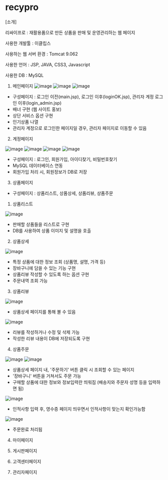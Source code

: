 # recypro
[소개] 

리싸이프로 : 재활용품으로 만든 상품을 판매 및 운영관리하는 웹 페이지 

사용한 개발툴 : 이클립스

사용하는 웹 서버 환경 : Tomcat 9.062 

사용한 언어 : JSP, JAVA, CSS3, Javascript 

사용한 DB : MySQL


1. 메인페이지
![image](https://github.com/hyeonji817/recypro/assets/75878010/c78b713f-71a7-49df-85f2-0d10f9be816f)
![image](https://github.com/hyeonji817/recypro/assets/75878010/c19adf21-b717-4879-8731-cb9731fa3d3f)
![image](https://github.com/hyeonji817/recypro/assets/75878010/4671b760-0e49-4d55-ac29-0dea9c00a627)
- 구성페이지 : 로그인 이전(main.jsp), 로그인 이후(loginOK.jsp), 관리자 계정 로그인 이후(login_admin.jsp)     
- 배너 구현 (웹 사이트 홍보)
- 상단 서비스 옵션 구현
- 인기상품 나열
- 관리자 계정으로 로그인한 페이지일 경우, 관리자 페이지로 이동할 수 있음 


2. 계정페이지

![image](https://github.com/hyeonji817/recypro/assets/75878010/a2537ba9-2583-4dda-a09c-efe52bdd452c)
![image](https://github.com/hyeonji817/recypro/assets/75878010/c8896a5e-24ef-47be-908c-6f4214d91e1e)
![image](https://github.com/hyeonji817/recypro/assets/75878010/411b63c7-4efd-492e-a6b1-bde08fcdb623)
![image](https://github.com/hyeonji817/recypro/assets/75878010/3a51ba0d-4ebe-4621-8b1a-6179fb4d4803)

- 구성페이지 : 로그인, 회원가입, 아이디찾기, 비밀번호찾기
- MySQL 데이터베이스 연동
- 회원가입 처리 시, 회원정보가 DB로 저장 


3. 상품페이지
- 구성페이지 : 상품리스트, 상품상세, 상품리뷰, 상품주문

1) 상품리스트

![image](https://github.com/hyeonji817/recypro/assets/75878010/13957a19-4c82-4442-93a3-cadae5af90e3)
- 판매할 상품들을 리스트로 구현
- DB를 사용하여 상품 이미지 및 설명을 호출 

2) 상품상세

![image](https://github.com/hyeonji817/recypro/assets/75878010/f1aded18-d916-4cc2-894b-ceaf802a0c28)
- 특정 상품에 대한 정보 조회 (상품명, 설명, 가격 등)
- 장바구니에 담을 수 있는 기능 구현
- 상품리뷰 작성할 수 있도록 하는 옵션 구현
- 주문내역 조회 가능 


3) 상품리뷰

![image](https://github.com/hyeonji817/recypro/assets/75878010/0699e4f5-1b20-453e-88d0-ccf8cd8cba48)
- 상품상세 페이지를 통해 볼 수 있음


![image](https://github.com/hyeonji817/recypro/assets/75878010/83fec653-d39c-48e5-bf1b-66829eae29b3)
- 리뷰를 작성하거나 수정 및 삭제 가능
- 작성한 리뷰 내용이 DB에 저장되도록 구현 


4) 상품주문

![image](https://github.com/hyeonji817/recypro/assets/75878010/62d6f32a-377a-4eda-aec8-70b522068d6f)
![image](https://github.com/hyeonji817/recypro/assets/75878010/aa77044c-c107-4451-8b0a-318127bb2f50)
- 상품상세 페이지 내, '주문하기' 버튼 클릭 시 조회할 수 있는 페이지
- '장바구니' 버튼을 거쳐서도 주문 가능
- 구매할 상품에 대한 정보와 정보입력란 띄워짐 (배송지와 주문자 성명 등을 입력하면 됨)


![image](https://github.com/hyeonji817/recypro/assets/75878010/00b98c7a-4546-4b3b-9a6e-ae8cdbf515eb)
- 인적사항 입력 후, 영수증 페이지 띄우면서 인적사항이 맞는지 확인가능함 


![image](https://github.com/hyeonji817/recypro/assets/75878010/ce612f49-8d84-488e-9560-c2d1b5db2445)
- 주문완료 처리됨 


4. 마이페이지

5. 게시판페이지

6. 고객센터페이지

7. 관리자페이지

   
